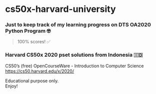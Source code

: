 # cs50x-harvard-university
### Just to keep track of my learning progress on DTS OA2020 Python Program 🤓
> 100% scores! ✅
### Harvard CS50x 2020 pset solutions from Indonesia 🇮🇩

CS50’s (free) OpenCourseWare - Introduction to Computer Science\
https://cs50.harvard.edu/x/2020/ 

Educational purpose only.\
Enjoy!




